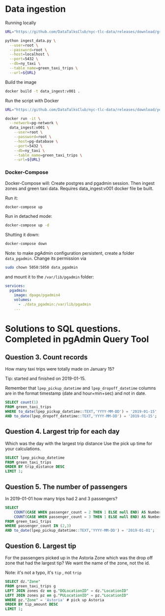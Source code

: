 # Data ingestion

Running locally

```bash
URL="https://github.com/DataTalksClub/nyc-tlc-data/releases/download/green/green_tripdata_2019-01.csv.gz"

python ingest_data.py \
  --user=root \
  --password=root \
  --host=localhost \
  --port=5432 \
  --db=ny_taxi \
  --table_name=green_taxi_trips \
  --url=${URL}
```

Build the image

```bash
docker build -t data_ingest:v001 .
```

Run the script with Docker

```bash
URL="https://github.com/DataTalksClub/nyc-tlc-data/releases/download/yellow/yellow_tripdata_2021-01.csv.gz"

docker run -it \
  --network=pg-network \
  data_ingest:v001 \
    --user=root \
    --password=root \
    --host=pg-database \
    --port=5432 \
    --db=ny_taxi \
    --table_name=green_taxi_trips \
    --url=${URL}
```

### Docker-Compose 

Docker-Compose will: Create postgres and pgadmin session. Then ingest zones and green taxi data. Requires data_ingest:v001 docker file be built.


Run it:

```bash
docker-compose up
```

Run in detached mode:

```bash
docker-compose up -d
```

Shutting it down:

```bash
docker-compose down
```

Note: to make pgAdmin configuration persistent, create a folder `data_pgadmin`. Change its permission via

```bash
sudo chown 5050:5050 data_pgadmin
```

and mount it to the `/var/lib/pgadmin` folder:

```yaml
services:
  pgadmin:
    image: dpage/pgadmin4
    volumes:
      - ./data_pgadmin:/var/lib/pgadmin
    ...
```

# Solutions to SQL questions. Completed in pgAdmin Query Tool

## Question 3. Count records 

How many taxi trips were totally made on January 15?

Tip: started and finished on 2019-01-15. 

Remember that `lpep_pickup_datetime` and `lpep_dropoff_datetime` columns are in the format timestamp (date and hour+min+sec) and not in date.

```sql
SELECT count(1)
FROM green_taxi_trips 
WHERE to_date(lpep_pickup_datetime::TEXT,'YYYY-MM-DD') = '2019-01-15'
AND to_date(lpep_dropoff_datetime::TEXT,'YYYY-MM-DD') = '2019-01-15';
```

## Question 4. Largest trip for each day

Which was the day with the largest trip distance
Use the pick up time for your calculations.

```sql
SELECT lpep_pickup_datetime
FROM green_taxi_trips
ORDER BY trip_distance DESC
LIMIT 1;
```

## Question 5. The number of passengers

In 2019-01-01 how many trips had 2 and 3 passengers?
 
```sql
SELECT 
	COUNT(CASE WHEN passenger_count = 2 THEN 1 ELSE null END) AS NumberOf2Pass,
	COUNT(CASE WHEN passenger_count = 3 THEN 1 ELSE null END) AS NumberOf3Pass
FROM green_taxi_trips 
WHERE passenger_count IN (2,3)
AND to_date(lpep_pickup_datetime::TEXT,'YYYY-MM-DD') = '2019-01-01';
```

## Question 6. Largest tip

For the passengers picked up in the Astoria Zone which was the drop off zone that had the largest tip?
We want the name of the zone, not the id.

Note: it's not a typo, it's `tip` , not `trip`

```sql
SELECT dz."Zone"
FROM green_taxi_trips g
LEFT JOIN zones dz on g."DOLocationID" = dz."LocationID"
LEFT JOIN zones pz on g."PULocationID" = pz."LocationID"
WHERE pz."Zone" = 'Astoria' # pick up Astoria
ORDER BY tip_amount DESC
LIMIT 1;
```

